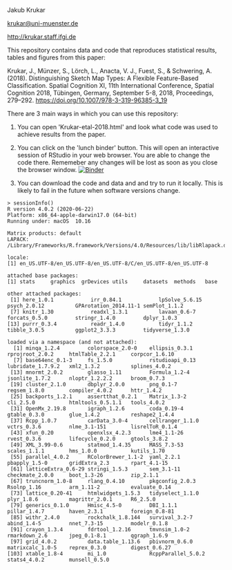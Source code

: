 Jakub Krukar


krukar@uni-muenster.de

http://krukar.staff.ifgi.de


This repository contains data and code that reproduces statistical results, tables and figures from this paper:

Krukar, J., Münzer, S., Lörch, L., Anacta, V. J., Fuest, S., & Schwering, A. (2018). Distinguishing Sketch Map Types: A Flexible Feature-Based Classification. Spatial Cognition XI, 11th International Conference, Spatial Cognition 2018, Tübingen, Germany, September 5-8, 2018, Proceedings, 279–292. https://doi.org/10.1007/978-3-319-96385-3_19



There are 3 main ways in which you can use this repository:

1. You can open 'Krukar-etal-2018.html' and look what code was used to achieve results from the paper.

2. You can click on the 'lunch binder' button. This will open an interactive session of RStudio in your web browser. You are able to change the code there. Rememeber any changes will be lost as soon as you close the browser window.
[![Binder](https://mybinder.org/badge_logo.svg)](https://mybinder.org/v2/gh/kubakrukar/sketchmaptypes/HEAD?urlpath=rstudio)

3. You can download the code and data and and try to run it locally. This is likely to fail in the future when software versions change.




```
> sessionInfo()
R version 4.0.2 (2020-06-22)
Platform: x86_64-apple-darwin17.0 (64-bit)
Running under: macOS  10.16

Matrix products: default
LAPACK: /Library/Frameworks/R.framework/Versions/4.0/Resources/lib/libRlapack.dylib

locale:
[1] en_US.UTF-8/en_US.UTF-8/en_US.UTF-8/C/en_US.UTF-8/en_US.UTF-8

attached base packages:
[1] stats     graphics  grDevices utils     datasets  methods   base     

other attached packages:
 [1] here_1.0.1            irr_0.84.1            lpSolve_5.6.15        psych_2.0.12          GPArotation_2014.11-1 semPlot_1.1.2        
 [7] knitr_1.30            readxl_1.3.1          lavaan_0.6-7          forcats_0.5.0         stringr_1.4.0         dplyr_1.0.3          
[13] purrr_0.3.4           readr_1.4.0           tidyr_1.1.2           tibble_3.0.5          ggplot2_3.3.3         tidyverse_1.3.0      

loaded via a namespace (and not attached):
  [1] minqa_1.2.4         colorspace_2.0-0    ellipsis_0.3.1      rprojroot_2.0.2     htmlTable_2.2.1     corpcor_1.6.10     
  [7] base64enc_0.1-3     fs_1.5.0            rstudioapi_0.13     lubridate_1.7.9.2   xml2_1.3.2          splines_4.0.2      
 [13] mnormt_2.0.2        glasso_1.11         Formula_1.2-4       jsonlite_1.7.2      nloptr_1.2.2.2      broom_0.7.3        
 [19] cluster_2.1.0       dbplyr_2.0.0        png_0.1-7           regsem_1.8.0        compiler_4.0.2      httr_1.4.2         
 [25] backports_1.2.1     assertthat_0.2.1    Matrix_1.3-2        cli_2.5.0           htmltools_0.5.1.1   tools_4.0.2        
 [31] OpenMx_2.19.8       igraph_1.2.6        coda_0.19-4         gtable_0.3.0        glue_1.4.2          reshape2_1.4.4     
 [37] Rcpp_1.0.7          carData_3.0-4       cellranger_1.1.0    vctrs_0.3.6         nlme_3.1-151        lisrelToR_0.1.4    
 [43] xfun_0.20           openxlsx_4.2.3      lme4_1.1-26         rvest_0.3.6         lifecycle_0.2.0     gtools_3.8.2       
 [49] XML_3.99-0.6        statmod_1.4.35      MASS_7.3-53         scales_1.1.1        hms_1.0.0           kutils_1.70        
 [55] parallel_4.0.2      RColorBrewer_1.1-2  yaml_2.2.1          pbapply_1.5-0       gridExtra_2.3       rpart_4.1-15       
 [61] latticeExtra_0.6-29 stringi_1.5.3       sem_3.1-11          checkmate_2.0.0     boot_1.3-26         zip_2.1.1          
 [67] truncnorm_1.0-8     rlang_0.4.10        pkgconfig_2.0.3     Rsolnp_1.16         arm_1.11-2          evaluate_0.14      
 [73] lattice_0.20-41     htmlwidgets_1.5.3   tidyselect_1.1.0    plyr_1.8.6          magrittr_2.0.1      R6_2.5.0           
 [79] generics_0.1.0      Hmisc_4.5-0         DBI_1.1.1           pillar_1.4.7        haven_2.3.1         foreign_0.8-81     
 [85] withr_2.4.0         rockchalk_1.8.144   survival_3.2-7      abind_1.4-5         nnet_7.3-15         modelr_0.1.8       
 [91] crayon_1.3.4        fdrtool_1.2.16      tmvnsim_1.0-2       rmarkdown_2.6       jpeg_0.1-8.1        qgraph_1.6.9       
 [97] grid_4.0.2          data.table_1.13.6   pbivnorm_0.6.0      matrixcalc_1.0-5    reprex_0.3.0        digest_0.6.27      
[103] xtable_1.8-4        mi_1.0              RcppParallel_5.0.2  stats4_4.0.2        munsell_0.5.0      
```
